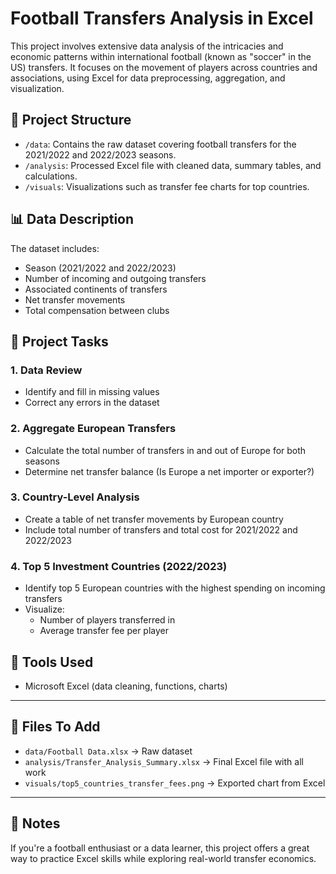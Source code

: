 # Football Transfers Analysis in Excel

This project involves extensive data analysis of the intricacies and economic patterns within international football (known as "soccer" in the US) transfers. It focuses on the movement of players across countries and associations, using Excel for data preprocessing, aggregation, and visualization.

## 📁 Project Structure

- `/data`: Contains the raw dataset covering football transfers for the 2021/2022 and 2022/2023 seasons.
- `/analysis`: Processed Excel file with cleaned data, summary tables, and calculations.
- `/visuals`: Visualizations such as transfer fee charts for top countries.

## 📊 Data Description

The dataset includes:
- Season (2021/2022 and 2022/2023)
- Number of incoming and outgoing transfers
- Associated continents of transfers
- Net transfer movements
- Total compensation between clubs

## 📝 Project Tasks

### 1. Data Review
- Identify and fill in missing values
- Correct any errors in the dataset

### 2. Aggregate European Transfers
- Calculate the total number of transfers in and out of Europe for both seasons
- Determine net transfer balance (Is Europe a net importer or exporter?)

### 3. Country-Level Analysis
- Create a table of net transfer movements by European country
- Include total number of transfers and total cost for 2021/2022 and 2022/2023

### 4. Top 5 Investment Countries (2022/2023)
- Identify top 5 European countries with the highest spending on incoming transfers
- Visualize:
  - Number of players transferred in
  - Average transfer fee per player

## 🔧 Tools Used

- Microsoft Excel (data cleaning, functions, charts)

---

## 📎 Files To Add

- `data/Football Data.xlsx` → Raw dataset
- `analysis/Transfer_Analysis_Summary.xlsx` → Final Excel file with all work
- `visuals/top5_countries_transfer_fees.png` → Exported chart from Excel

---

## 📌 Notes

If you're a football enthusiast or a data learner, this project offers a great way to practice Excel skills while exploring real-world transfer economics.

